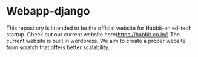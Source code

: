 # Webapp-django

This repository is intended to be the official website for Habbit-an ed-tech startup. 
Check out our current website here(https://habbit.co.in/)
The current website is built in wordpress. We aim to create a proper website from scratch that offers better scalability. 
